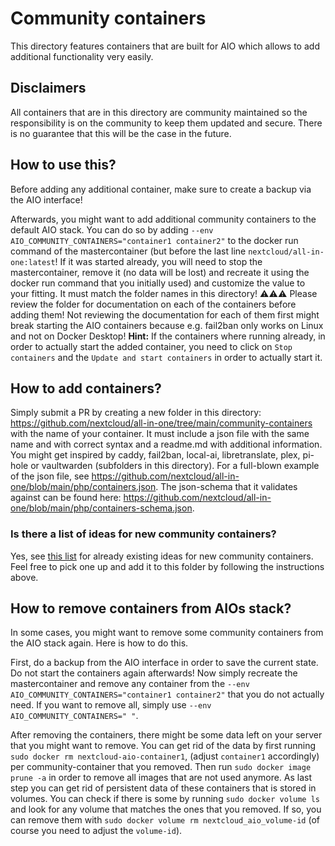 # Community containers
This directory features containers that are built for AIO which allows to add additional functionality very easily.

## Disclaimers
All containers that are in this directory are community maintained so the responsibility is on the community to keep them updated and secure. There is no guarantee that this will be the case in the future.

## How to use this?
Before adding any additional container, make sure to create a backup via the AIO interface!

Afterwards, you might want to add additional community containers to the default AIO stack. You can do so by adding `--env AIO_COMMUNITY_CONTAINERS="container1 container2"` to the docker run command of the mastercontainer (but before the last line `nextcloud/all-in-one:latest`! If it was started already, you will need to stop the mastercontainer, remove it (no data will be lost) and recreate it using the docker run command that you initially used) and customize the value to your fitting. It must match the folder names in this directory! ⚠️⚠️⚠️ Please review the folder for documentation on each of the containers before adding them! Not reviewing the documentation for each of them first might break starting the AIO containers because e.g. fail2ban only works on Linux and not on Docker Desktop! **Hint:** If the containers where running already, in order to actually start the added container, you need to click on `Stop containers` and the `Update and start containers` in order to actually start it.

## How to add containers?
Simply submit a PR by creating a new folder in this directory: https://github.com/nextcloud/all-in-one/tree/main/community-containers with the name of your container. It must include a json file with the same name and with correct syntax and a readme.md with additional information. You might get inspired by caddy, fail2ban, local-ai, libretranslate, plex, pi-hole or vaultwarden (subfolders in this directory). For a full-blown example of the json file, see https://github.com/nextcloud/all-in-one/blob/main/php/containers.json. The json-schema that it validates against can be found here: https://github.com/nextcloud/all-in-one/blob/main/php/containers-schema.json.

### Is there a list of ideas for new community containers?
Yes, see [this list](https://github.com/nextcloud/all-in-one/issues/5251) for already existing ideas for new community containers. Feel free to pick one up and add it to this folder by following the instructions above.

## How to remove containers from AIOs stack?
In some cases, you might want to remove some community containers from the AIO stack again. Here is how to do this.

First, do a backup from the AIO interface in order to save the current state. Do not start the containers again afterwards! Now simply recreate the mastercontainer and remove any container from the `--env AIO_COMMUNITY_CONTAINERS="container1 container2"` that you do not actually need. If you want to remove all, simply use `--env AIO_COMMUNITY_CONTAINERS=" "`. 

After removing the containers, there might be some data left on your server that you might want to remove. You can get rid of the data by first running `sudo docker rm nextcloud-aio-container1`, (adjust `container1` accordingly) per community-container that you removed. Then run `sudo docker image prune -a` in order to remove all images that are not used anymore. As last step you can get rid of persistent data of these containers that is stored in volumes. You can check if there is some by running `sudo docker volume ls` and look for any volume that matches the ones that you removed. If so, you can remove them with `sudo docker volume rm nextcloud_aio_volume-id` (of course you need to adjust the `volume-id`).
